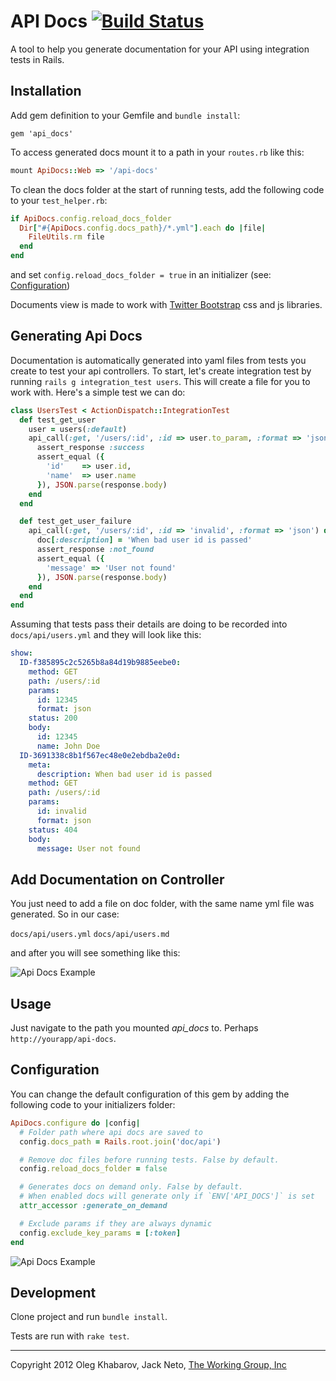 # API Docs [![Build Status](https://secure.travis-ci.org/twg/api_docs.png)](http://travis-ci.org/twg/api_docs)
A tool to help you generate documentation for your API using integration tests in Rails.

## Installation
Add gem definition to your Gemfile and `bundle install`:

```
gem 'api_docs'
```

To access generated docs mount it to a path in your `routes.rb` like this:

``` ruby
mount ApiDocs::Web => '/api-docs'
```

To clean the docs folder at the start of running tests, add the following code to your `test_helper.rb`:

``` ruby
if ApiDocs.config.reload_docs_folder
  Dir["#{ApiDocs.config.docs_path}/*.yml"].each do |file| 
    FileUtils.rm file
  end
end
```

and set `config.reload_docs_folder = true` in an initializer (see: [Configuration](#configuration))

Documents view is made to work with [Twitter Bootstrap](http://twitter.github.com/bootstrap) css and js libraries.

## Generating Api Docs
Documentation is automatically generated into yaml files from tests you create to test your api controllers. To start, let's create integration test by running `rails g integration_test users`. This will create a file for you to work with. Here's a simple test we can do:

``` ruby
class UsersTest < ActionDispatch::IntegrationTest
  def test_get_user
    user = users(:default)
    api_call(:get, '/users/:id', :id => user.to_param, :format => 'json') do |doc|
      assert_response :success
      assert_equal ({
        'id'    => user.id,
        'name'  => user.name
      }), JSON.parse(response.body)
    end
  end

  def test_get_user_failure
    api_call(:get, '/users/:id', :id => 'invalid', :format => 'json') do |doc|
      doc[:description] = 'When bad user id is passed'
      assert_response :not_found
      assert_equal ({
        'message' => 'User not found'
      }), JSON.parse(response.body)
    end
  end
end
```

Assuming that tests pass their details are doing to be recorded into `docs/api/users.yml` and they will look like this:

``` yml
show:
  ID-f385895c2c5265b8a84d19b9885eebe0:
    method: GET
    path: /users/:id
    params:
      id: 12345
      format: json
    status: 200
    body:
      id: 12345
      name: John Doe
  ID-3691338c8b1f567ec48e0e2ebdba2e0d:
    meta:
      description: When bad user id is passed
    method: GET
    path: /users/:id
    params:
      id: invalid
      format: json
    status: 404
    body:
      message: User not found
```

## Add Documentation on Controller

You just need to add a file on doc folder, with the same name yml file was generated.
So in our case:

`docs/api/users.yml`
`docs/api/users.md`

and after you will see something like this:

![Api Docs Example](https://github.com/guiferrpereira/api_docs/blob/master/doc/markdown_reader_controller.png)

## Usage
Just navigate to the path you mounted *api_docs* to. Perhaps `http://yourapp/api-docs`.

## Configuration<a name="configuration"></a>

You can change the default configuration of this gem by adding the following code to your initializers folder:

``` ruby
ApiDocs.configure do |config|
  # Folder path where api docs are saved to
  config.docs_path = Rails.root.join('doc/api')

  # Remove doc files before running tests. False by default.
  config.reload_docs_folder = false

  # Generates docs on demand only. False by default.
  # When enabled docs will generate only if `ENV['API_DOCS']` is set
  attr_accessor :generate_on_demand

  # Exclude params if they are always dynamic
  config.exclude_key_params = [:token]
end
```

![Api Docs Example](https://github.com/twg/api_docs/raw/master/doc/screenshot.png)

## Development

Clone project and run `bundle install`.

Tests are run with `rake test`.

---

Copyright 2012 Oleg Khabarov, Jack Neto, [The Working Group, Inc](http://twg.ca)


